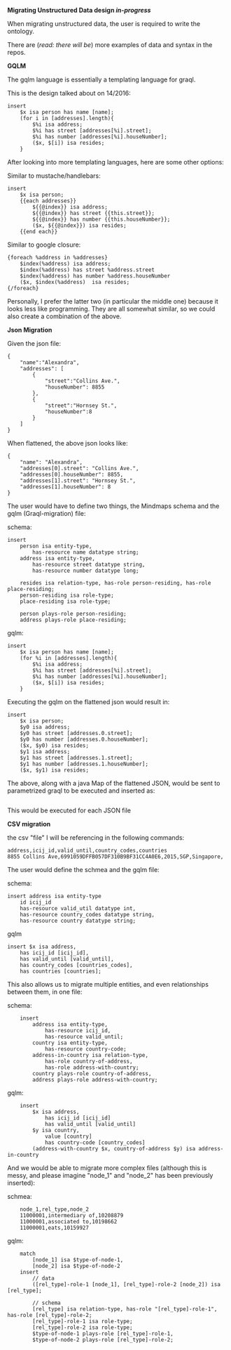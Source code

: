 **Migrating Unstructured Data design *in-progress***

When migrating unstructured data, the user is required to write the ontology.

There are (*read: there will be*) more examples of data and syntax in the repos.


**GQLM**

The gqlm language is essentially a templating language for graql.

This is the design talked about on 14/2016:
```
insert
    $x isa person has name [name];
    (for i in [addresses].length){
        $%i isa address;
        $%i has street [addresses[%i].street];
        $%i has number [addresses[%i].houseNumber];
        ($x, $[i]) isa resides;
    }
```

After looking into more templating languages, here are some other options:

Similar to mustache/handlebars:
```
insert
    $x isa person;
    {{each addresses}}
        ${{@index}} isa address;
        ${{@index}} has street {{this.street}};
        ${{@index}} has number {{this.houseNumber}};
        ($x, ${{@index}}) isa resides;
    {{end each}}
```

Similar to google closure:
```
{foreach %address in %addresses}
    $index(%address) isa address;
    $index(%address) has street %address.street
    $index(%address) has number %address.houseNumber
    ($x, $index(%address)  isa resides;
{/foreach}

```

Personally, I prefer the latter two (in particular the middle one) because it looks less like programming.
They are all somewhat similar, so we could also create a combination of the above.

**Json Migration**


Given the json file:
```
{
    "name":"Alexandra",
    "addresses": [
        {
            "street":"Collins Ave.",
            "houseNumber": 8855
        },
        {
            "street":"Hornsey St.",
            "houseNumber":8
        }
    ]
}
```

When flattened, the above json looks like:
```
{
    "name": "Alexandra",
    "addresses[0].street": "Collins Ave.",
    "addresses[0].houseNumber": 8855,
    "addresses[1].street": "Hornsey St.",
    "addresses[1].houseNumber": 8
}

```

The user would have to define two things, the Mindmaps schema and the gqlm (Graql-migration) file:

schema:
```
insert
    person isa entity-type,
        has-resource name datatype string;
    address isa entity-type,
        has-resource street datatype string,
        has-resource number datatype long;

    resides isa relation-type, has-role person-residing, has-role place-residing;
    person-residing isa role-type;
    place-residing isa role-type;

    person plays-role person-residing;
    address plays-role place-residing;
```
gqlm:
```
insert
    $x isa person has name [name];
    (for %i in [addresses].length){
        $%i isa address;
        $%i has street [addresses[%i].street];
        $%i has number [addresses[%i].houseNumber];
        ($x, $[i]) isa resides;
    }
```

Executing the gqlm on the flattened json would result in:
```
insert
	$x isa person;
	$y0 isa address;
	$y0 has street [addresses.0.street];
	$y0 has number [addresses.0.houseNumber];
	($x, $y0) isa resides;
	$y1 isa address;
	$y1 has street [addresses.1.street];
	$y1 has number [addresses.1.houseNumber];
	($x, $y1) isa resides;
```

The above, along with a java Map of the flattened JSON, would be sent to parametrized graql to be executed and inserted as:
```

```

This would be executed for each JSON file


**CSV migration**

the csv "file" I will be referencing in the following commands:
```
address,icij_id,valid_until,country_codes,countries
8855 Collins Ave,6991059DFFB057DF310B9BF31CC4A0E6,2015,SGP,Singapore,
```

The user would define the schmea and the gqlm file:

schema:
```
insert address isa entity-type
    id icij_id
    has-resource valid_util datatype int,
    has-resource country_codes datatype string,
    has-resource country datatype string;
```

gqlm
```
insert $x isa address,
    has icij_id [icij_id],
    has valid_until [valid_until],
    has country_codes [countries_codes],
    has countries [countries];
```

This also allows us to migrate multiple entities, and even relationships between them, in one file:

schema:
```
    insert
        address isa entity-type,
            has-resource icij_id,
            has-resource valid_until;
        country isa entity-type,
            has-resource country-code;
        address-in-country isa relation-type,
            has-role country-of-address,
            has-role address-with-country;
        country plays-role country-of-address,
        address plays-role address-with-country;

```

gqlm:
```
    insert
        $x isa address,
            has icij_id [icij_id]
            has valid_until [valid_until]
        $y isa country,
            value [country]
            has country-code [country_codes]
        (address-with-country $x, country-of-address $y) isa address-in-country
```

And we would be able to migrate more complex files
(although this is messy, and please imagine "node_1" and "node_2" has been previously inserted):

schmea:
```
	node_1,rel_type,node_2
	11000001,intermediary of,10208879
	11000001,associated to,10198662
	11000001,eats,10159927
```

gqlm:
```
    match
        [node_1] isa $type-of-node-1,
        [node_2] isa $type-of-node-2
    insert
        // data
        ([rel_type]-role-1 [node_1], [rel_type]-role-2 [node_2]) isa [rel_type];

        // schema
        [rel_type] isa relation-type, has-role "[rel_type]-role-1", has-role [rel_type]-role-2;
        [rel_type]-role-1 isa role-type;
        [rel_type]-role-2 isa role-type;
        $type-of-node-1 plays-role [rel_type]-role-1,
        $type-of-node-2 plays-role [rel_type]-role-2;
```